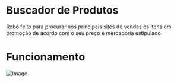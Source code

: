 # Buscador de Produtos 
Robô feito para procurar nos principais sites de vendas os itens em promoção de acordo com o seu preço e mercadoria estipulado

# Funcionamento

![Image](https://github.com/user-attachments/assets/a13592f4-05b3-43d3-b9b0-3a14829b9fd6)






